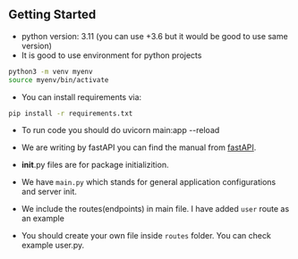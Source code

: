 ## Getting Started

- python version: 3.11 (you can use +3.6 but it would be good to use same version)
- It is good to use environment for python projects
```bash
python3 -m venv myenv
source myenv/bin/activate
```
- You can install requirements via:
```bash
pip install -r requirements.txt
```
- To run code you should do
    uvicorn main:app --reload
    
- We are writing by fastAPI you can find the manual from [fastAPI](https://fastapi.tiangolo.com/).
- __init__.py files are for package initializition.
- We have `main.py` which stands for general application configurations and server init.
- We include the routes(endpoints) in main file. I have added `user` route as an example
- You should create your own file inside `routes` folder. You can check example user.py.
  